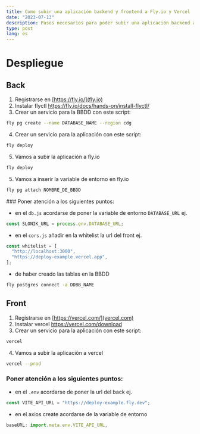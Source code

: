 ```yaml
---
title: Como subir una aplicación backend y frontend a Fly.io y Vercel
date: "2023-07-13"
description: Pasos necesarios para poder subir una aplicación backend a fly.io y una aplicación frontend in vercel.
type: post
lang: es
---
```


# Despliegue

## Back

1. Registrarse en [https://fly.io/](fly.io)
2. Instalar flyctl https://fly.io/docs/hands-on/install-flyctl/
3. Crear un servicio para la BBDD con este script:

```sh
fly pg create --name DATABASE_NAME --region cdg
```

4. Crear un servicio para la aplicación con este script:

```sh
fly deploy
```

5. Vamos a subir la aplicación a fly.io

```sh
fly deploy
```

5. Vamos a inserir la variable de entorno en fly.io

```sh
fly pg attach NOMBRE_DE_BBDD
```

### Poner atención a los siguientes puntos:

- en el `db.js` acordarse de poner la variable de entorno `DATABASE_URL` ej.

```js
const SLONIK_URL = process.env.DATABASE_URL;
```

- en el `cors.js` añadir en la whitelist la url del front ej.

```js
const whitelist = [
  "http://localhost:3000",
  "https://deploy-example.vercel.app",
];
```

- de haber creado las tablas en la BBDD

```sh
fly postgres connect -a DDBB_NAME
```

## Front

1. Registrarse en [https://vercel.com/](vercel.com)
2. Instalar vercel https://vercel.com/download
3. Crear un servicio para la aplicación con este script:

```sh
vercel
```

4. Vamos a subir la aplicación a vercel

```sh
vercel --prod
```
### Poner atención a los siguientes puntos:

- en el `.env` acordarse de poner la url del back ej.

```js
const VITE_API_URL = "https://deploy-example.fly.dev";
```

- en el axios create acordarse de la variable de entorno

```js
baseURL: import.meta.env.VITE_API_URL,
```
